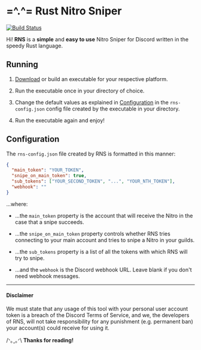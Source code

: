 # =^.^= Rust Nitro Sniper

[![Build Status](https://travis-ci.org/Melonai/rust-nitro-sniper.svg?branch=master)](https://travis-ci.org/Melonai/rust-nitro-sniper)

Hi! **RNS** is a **simple** and **easy to use** Nitro Sniper for Discord written in the speedy Rust language.

## Running

1. [Download](https://github.com/Melonai/rust-nitro-sniper/releases/) or build an executable for your respective platform.

2. Run the executable once in your directory of choice.

3. Change the default values as explained in [Configuration](https://github.com/Melonai/rust-nitro-sniper#configuration) in the `rns-config.json` config file created by the executable in your directory.

3. Run the executable again and enjoy!

## Configuration

The `rns-config.json` file created by RNS is formatted in this manner:

```json
{
  "main_token": "YOUR_TOKEN",
  "snipe_on_main_token": true,
  "sub_tokens": ["YOUR_SECOND_TOKEN", "...", "YOUR_NTH_TOKEN"],
  "webhook": ""
}
```
...where:

- ...the `main_token` property is the account that will receive the Nitro in the case that a snipe succeeds.

- ...the `snipe_on_main_token` property controls whether RNS tries connecting to your main account and tries to snipe a Nitro in your guilds.

- ...the `sub_tokens` property is a list of all the tokens with which RNS will try to snipe.

- ...and the `webhook` is the Discord webhook URL. Leave blank if you don't need webhook messages.

---
#### Disclaimer

We must state that any usage of this tool with your personal user account token is a breach of the Discord Terms of Service, and we, the developers of RNS, will not take responsibility for any punishment (e.g. permanent ban) your account(s) could receive for using it.

/ᐠ｡ꞈ｡ᐟ\ **Thanks for reading!**

